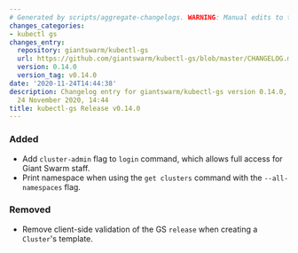 ```yaml
---
# Generated by scripts/aggregate-changelogs. WARNING: Manual edits to this files will be overwritten.
changes_categories:
- kubectl gs
changes_entry:
  repository: giantswarm/kubectl-gs
  url: https://github.com/giantswarm/kubectl-gs/blob/master/CHANGELOG.md#0140---2020-11-24
  version: 0.14.0
  version_tag: v0.14.0
date: '2020-11-24T14:44:38'
description: Changelog entry for giantswarm/kubectl-gs version 0.14.0, published on
  24 November 2020, 14:44
title: kubectl-gs Release v0.14.0
---
```


### Added
- Add `cluster-admin` flag to `login` command, which allows full access for Giant Swarm staff.
- Print namespace when using the `get clusters` command with the `--all-namespaces` flag.
### Removed
- Remove client-side validation of the GS `release` when creating a `Cluster`'s template.
